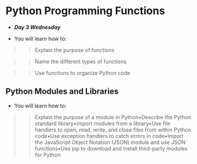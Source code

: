 # Python Programming Functions

- ***Day 3 Wednesday***

- You will learn how to:

>> Explain the purpose of functions

>> Name the different types of functions

>> Use functions to organize Python code

## Python Modules and Libraries
- You will learn how to:

>> Explain the purpose of a module in Python•Describe the Python standard library•Import modules from a library•Use file handlers to open, read, write, and close files from within Python code•Use exception handlers to catch errors in code•Import the JavaScript Object Notation (JSON) module and use JSON functions•Use pip to download and install third-party modules for Python